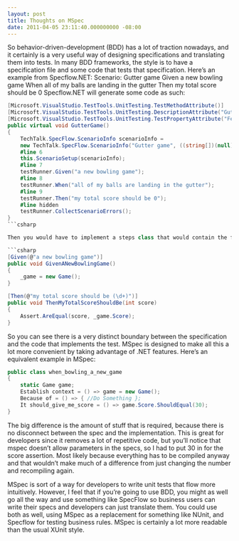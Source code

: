```yaml
---
layout: post
title: Thoughts on MSpec
date: 2011-04-05 23:11:40.000000000 -08:00
---
```

So behavior-driven-development (BDD) has a lot of traction nowadays, and it certainly is a very useful way of designing specifications and translating them into tests. In many BDD frameworks, the style is to have a specification file and some code that tests that specification. Here’s an example from Specflow.NET:
Scenario: Gutter game
Given a new bowling game
When all of my balls are landing in the gutter
Then my total score should be 0
Specflow.NET will generate some code as such:

```csharp
[Microsoft.VisualStudio.TestTools.UnitTesting.TestMethodAttribute()]
[Microsoft.VisualStudio.TestTools.UnitTesting.DescriptionAttribute("Gutter game")]
[Microsoft.VisualStudio.TestTools.UnitTesting.TestPropertyAttribute("FeatureTitle", "Score Calculation")]
public virtual void GutterGame()
{
    TechTalk.SpecFlow.ScenarioInfo scenarioInfo =
    new TechTalk.SpecFlow.ScenarioInfo("Gutter game", ((string[])(null)));
    #line 6
    this.ScenarioSetup(scenarioInfo);
    #line 7
    testRunner.Given("a new bowling game");
    #line 8
    testRunner.When("all of my balls are landing in the gutter");
    #line 9
    testRunner.Then("my total score should be 0");
    #line hidden
    testRunner.CollectScenarioErrors();
}
```csharp

Then you would have to implement a steps class that would contain the following functions:

```csharp
[Given(@"a new bowling game")]
public void GivenANewBowlingGame()
{
    _game = new Game();
}

[Then(@"my total score should be (\d+)")]
public void ThenMyTotalScoreShouldBe(int score)
{
    Assert.AreEqual(score, _game.Score);
}
```

So you can see there is a very distinct boundary between the specification and the code that implements the test. MSpec is designed to make all this a lot more convenient by taking advantage of .NET features. Here’s an equivalent example in MSpec:

```csharp
public class when_bowling_a_new_game
{
    static Game game;
    Establish context = () => game = new Game();
    Because of = () => { //Do Something };
    It should_give_me_score = () => game.Score.ShouldEqual(30);
}
```

The big difference is the amount of stuff that is required, because there is no disconnect between the spec and the implementation. This is great for developers since it removes a lot of repetitive code, but you’ll notice that mspec doesn’t allow parameters in the specs, so I had to put 30 in for the score assertion. Most likely because everything has to be compiled anyway and that wouldn’t make much of a difference from just changing the number and recompiling again.

MSpec is sort of a way for developers to write unit tests that flow more intuitively. However, I feel that if you’re going to use BDD, you might as well go all the way and use something like SpecFlow so business users can write their specs and developers can just translate them. You could use both as well, using MSpec as a replacement for something like NUnit, and Specflow for testing business rules. MSpec is certainly a lot more readable than the usual XUnit style.

